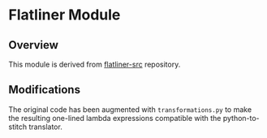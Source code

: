 # Flatliner Module

## Overview

This module is derived from [flatliner-src](https://github.com/hhc97/flatliner-src) repository.

## Modifications

The original code has been augmented with `transformations.py` to make the resulting one-lined lambda expressions compatible with the python-to-stitch translator.